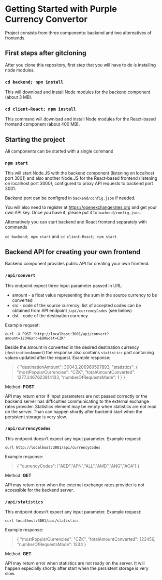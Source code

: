 # Getting Started with Purple Currency Convertor

Project consists from three components: backend and two alternatives of frontends.

## First steps after gitcloning

After you clone this repository, first step that you will have to do is installing node modules.

### `cd backend; npm install`

This will download and install Node modules for the backend component (about 3 MB).

### `cd client-React; npm install`

This command will download and install Node modules for the React-based frontend component (about 400 MB).

## Starting the project

All components can be started with a single command 

### `npm start`

This will start Node.JS with the backend component (listening on localhost port 3001) and also another Node.JS for the React-based frontend (listening on localhost port 3000), configured to proxy API requests to backend port 3001.

Backend port can be configred in `backend/config.json` if needed.

You will also need to register at https://openexchangerates.org and get your own API key. Once you have it, please put it to `backend/config.json`.

Alternatively you can start backend and React frontend separately with commands

`cd backend; npm start`
and
`cd client-React; npm start`

## Backend API for creating your own frontend

Backend component provides public API for creating your own frontend.

### `/api/convert`

This endpoint expect three input parameter passed in URL:
* amount - a float value representing the sum in the source currency to be converted
* src - code of the source currency; list of accepted codes can be obtained from API endpoint `/api/currencyCodes` (see below)
* dst - code of the destination currency

Example request:

`curl -X POST "http://localhost:3001/api/convert?amount=1234&src=EUR&dst=CZK"`

Beside the amount in converted in the desired destination currency (`destinationAmount`) the response also contains `statistics` part containing values updated after the request. Example response:

>{
>    "destinationAmount": 30043.200960597893,
>    "statistics": {
>        "mostPopularCurrencies": "CZK",
>        "totalAmountConverted": 1277.3467623814133,
>        "numberOfRequestsMade": 1
>    }
>}

Method: **POST**

API may return error if input parameters are not passed correctly or the backend server has difficulties communicating to the external exchange rates provider. Statistics element may be empty when statistics are not read on the server. Than can happen shortly after backend start when the persistent storage is very slow.

### `/api/currencyCodes`

This endpoint doesn't expect any input parameter. Example request:

`curl http://localhost:3001/api/currencyCodes`

Example response:

>{
>    "currencyCodes": ["AED","AFN","ALL","AMD","ANG","AOA"]
>}

Method: **GET**

API may return error when the external exchange rates provider is not accessible for the backend server.

### `/api/statistics`

This endpoint doesn't expect any input parameter. Example request:

`curl localhost:3001/api/statistics`

Example response:

>{
>    "mostPopularCurrencies": "CZK",
>    "totalAmountConverted": 123456,
>    "numberOfRequestsMade": 1234
>}

Method: **GET**

API may return error when statistics are not ready on the server. It will happen especially shortly after start when the persistent storage is very slow.
